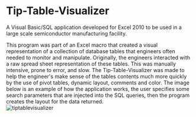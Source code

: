 # Tip-Table-Visualizer
A Visual Basic/SQL application developed for Excel 2010 to be used in a large scale semiconductor manufacturing facility.

This program was part of an Excel macro that created a visual representation of a collection of database tables that engineers often needed to monitor and manipulate. Originally, the engineers interacted with a raw spread sheet representation of these tables. This was manually intensive, prone to error, and slow. The Tip-Table-Visualizer was made to help the engineer's make sense of the tables contents much more quickly by the use of pivot tables, dynamic layout, comments and color. The image below is an example of how the application works, the user specifies some search parameters that are injected into the SQL queries, then the program creates the layout for the data returned.   
![tiptablevisualizer](https://cloud.githubusercontent.com/assets/6580936/5993336/eea60ac2-aa12-11e4-9996-af189f4dbda2.png)
